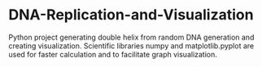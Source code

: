 # DNA-Replication-and-Visualization
Python project generating double helix from random DNA generation and creating visualization.
Scientific libraries numpy and matplotlib.pyplot are used for faster calculation and to facilitate graph visualization. 

